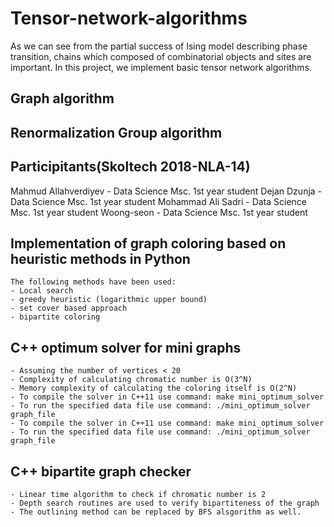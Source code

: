 # Tensor-network-algorithms
As we can see from the partial success of Ising model describing phase transition, chains which composed of combinatorial objects and sites are important. In this project, we implement basic tensor network algorithms.

## Graph algorithm

## Renormalization Group algorithm

## Participitants(Skoltech 2018-NLA-14)
Mahmud Allahverdiyev - Data Science Msc. 1st year student
Dejan Dzunja - Data Science Msc. 1st year student
Mohammad Ali Sadri - Data Science Msc. 1st year student
Woong-seon - Data Science Msc. 1st year student



## Implementation of graph coloring based on heuristic methods in Python
    The following methods have been used:
    - Local search
    - greedy heuristic (logarithmic upper bound)
    - set cover based approach
    - bipartite coloring

## C++ optimum solver for mini graphs
    - Assuming the number of vertices < 20
    - Complexity of calculating chromatic number is O(3^N)
    - Memory complexity of calculating the coloring itself is O(2^N)
    - To compile the solver in C++11 use command: make mini_optimum_solver
    - To run the specified data file use command: ./mini_optimum_solver graph_file
    - To compile the solver in C++11 use command: make mini_optimum_solver
    - To run the specified data file use command: ./mini_optimum_solver graph_file

## C++ bipartite graph checker
    - Linear time algorithm to check if chromatic number is 2
    - Depth search routines are used to verify bipartiteness of the graph
    - The outlining method can be replaced by BFS alsgorithm as well.
